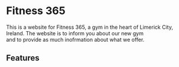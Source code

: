 # Fitness 365

This is a website for Fitness 365, a gym in the heart of Limerick City, Ireland. The website is to inform you about our new gym  
and to provide as much inofrmation about what we offer. 


## Features